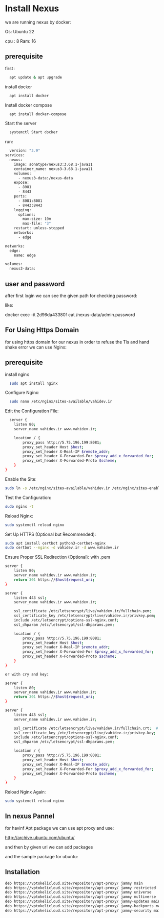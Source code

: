 
# Install Nexus 

we are running nexus by docker:

Os:
Ubuntu 22

cpu : 8
Ram: 16







## prerequisite

first : 

```bash
  apt update & apt upgrade
```

install docker

```bash
  apt install docker
```

Install docker compose

```bash
  apt install docker-compose
```

Start the server

```bash
  systemctl Start docker 
```
run:
```bash
  version: "3.9"
services:
  nexus:
    image: sonatype/nexus3:3.68.1-java11
    container_name: nexus3-3.68.1-java11
    volumes:
      - nexus3-data:/nexus-data
    expose:
      - 8081
      - 8443
    ports:
      - 8081:8081
      - 8443:8443
    logging:
      options:
        max-size: 10m
        max-file: "3"
    restart: unless-stopped
    networks:
      - edge

networks:
  edge:
    name: edge

volumes:
  nexus3-data:
```






## user and password
after first login we can see the given path for checking password:

like:

docker exec -it  2d96da43380f    cat /nexus-data/admin.password

## For Using Https Domain

for using https domain for our nexus in order to refuse the Tls and hand shake error we can use Nginx:



## prerequisite

install nginx 

```bash
  sudo apt install nginx
```
Configure Nginx:

```bash
  sudo nano /etc/nginx/sites-available/vahidev.ir
```
Edit the Configuration File:

```bash
  server {
    listen 80;
    server_name vahidev.ir www.vahidev.ir;

    location / {
        proxy_pass http://5.75.196.199:8081;
        proxy_set_header Host $host;
        proxy_set_header X-Real-IP $remote_addr;
        proxy_set_header X-Forwarded-For $proxy_add_x_forwarded_for;
        proxy_set_header X-Forwarded-Proto $scheme;
    }
}

```
Enable the Site:

```bash
sudo ln -s /etc/nginx/sites-available/vahidev.ir /etc/nginx/sites-enabled/


```

Test the Configuration:

```bash
sudo nginx -t

```
Reload Nginx:

```bash
sudo systemctl reload nginx

```
Set Up HTTPS (Optional but Recommended):

```bash
sudo apt install certbot python3-certbot-nginx
sudo certbot --nginx -d vahidev.ir -d www.vahidev.ir


```
Ensure Proper SSL Redirection (Optional): with .pem

```bash
server {
    listen 80;
    server_name vahidev.ir www.vahidev.ir;
    return 301 https://$host$request_uri;
}

server {
    listen 443 ssl;
    server_name vahidev.ir www.vahidev.ir;

    ssl_certificate /etc/letsencrypt/live/vahidev.ir/fullchain.pem;
    ssl_certificate_key /etc/letsencrypt/live/vahidev.ir/privkey.pem;
    include /etc/letsencrypt/options-ssl-nginx.conf;
    ssl_dhparam /etc/letsencrypt/ssl-dhparams.pem;

    location / {
        proxy_pass http://5.75.196.199:8081;
        proxy_set_header Host $host;
        proxy_set_header X-Real-IP $remote_addr;
        proxy_set_header X-Forwarded-For $proxy_add_x_forwarded_for;
        proxy_set_header X-Forwarded-Proto $scheme;
    }
}

or with cry and key:

server {
    listen 80;
    server_name vahidev.ir www.vahidev.ir;
    return 301 https://$host$request_uri;
}

server {
    listen 443 ssl;
    server_name vahidev.ir www.vahidev.ir;

    ssl_certificate /etc/letsencrypt/live/vahidev.ir/fullchain.crt;  # Change to .crt
    ssl_certificate_key /etc/letsencrypt/live/vahidev.ir/privkey.key;  # Change to .key
    include /etc/letsencrypt/options-ssl-nginx.conf;
    ssl_dhparam /etc/letsencrypt/ssl-dhparams.pem;

    location / {
        proxy_pass http://5.75.196.199:8081;
        proxy_set_header Host $host;
        proxy_set_header X-Real-IP $remote_addr;
        proxy_set_header X-Forwarded-For $proxy_add_x_forwarded_for;
        proxy_set_header X-Forwarded-Proto $scheme;
    }
}


```

Reload Nginx Again:

```bash
sudo systemctl reload nginx

```




## In nexus Pannel

for havinf Apt package we can use apt proxy and use:

http://archive.ubuntu.com/ubuntu/

and then by given url we can add packages

and the sample package for ubuntu:







## Installation


```bash
deb https://vptokelicloud.site/repository/apt-proxy/ jammy main
deb https://vptokelicloud.site/repository/apt-proxy/ jammy restricted
deb https://vptokelicloud.site/repository/apt-proxy/ jammy universe
deb https://vptokelicloud.site/repository/apt-proxy/ jammy multiverse
deb https://vptokelicloud.site/repository/apt-proxy/ jammy-updates main restricted universe multiverse
deb https://vptokelicloud.site/repository/apt-proxy/ jammy-backports main restricted universe multiverse
deb https://vptokelicloud.site/repository/apt-proxy/ jammy-security main restricted universe multiverse

```
    
